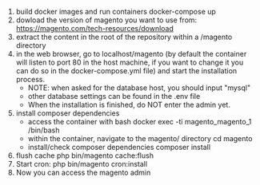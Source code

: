 1. build docker images and run containers
    docker-compose up
2. dowload the version of magento you want to use from: https://magento.com/tech-resources/download
3. extract the content in the root of the repository within a /magento directory
4. in the web browser, go to localhost/magento (by default the container will listen to port 80 in the host machine, if you want to change it you can do so in the docker-compose.yml file) and start the installation process.
    - NOTE: when asked for the database host, you should input "mysql"
    - other database settings can be found in the .env file
    - When the installation is finished, do NOT enter the admin yet.
5. install composer dependencies
    - access the container with bash
        docker exec -ti magento_magento_1 /bin/bash
    - within the container, navigate to the magento/ directory
        cd magento
    - install/check composer dependencies
        composer install
6. flush cache
    php bin/magento cache:flush
7. Start cron:
    php bin/magento cron:install
8. Now you can access the magento admin

